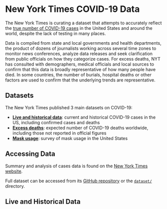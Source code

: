 # New York Times COVID-19 Data

The New York Times is curating a dataset that attempts to accurately reflect the [true number of COVID-19 cases](https://www.nytimes.com/interactive/2020/us/coronavirus-us-cases.html) in the United States and around the world, despite the lack of testing in many places.

Data is compiled from state and local governments and health departments, the product of dozens of journalists working across several time zones to monitor news conferences, analyze data releases and seek clarification from public officials on how they categorize cases. For excess deaths, NYT has consulted with demographers, medical officials and local sources to confirm that this data is broadly representative of how many people have died. In some countries, the number of burials, hospital deaths or other factors are used to confirm that the underlying trends are representative.

## Datasets

The New York Times published 3 main datasets on COVID-19:

- [**Live and historical data**](#live-and-historical-data): current and historical COVID-19 cases in the US, including confirmed cases and deaths
- [**Excess deaths**](#excess-deaths): expected number of COVID-19 deaths worldwide, including those not reported in official figures
- [**Mask usage**](#mask-usage): survey of mask usage in the United States

## Accessing Data

Summary and analysis of cases data is found on the [New York Times website](https://www.nytimes.com/interactive/2020/us/coronavirus-us-cases.html).

Full dataset can be accessed from its [GitHub repository](https://github.com/nytimes/covid-19-data) or the [`dataset/`](dataset/) directory.

## Live and Historical Data

